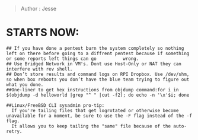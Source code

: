 > Author : Jesse 

# STARTS NOW:

    ## If you have done a pentest burn the system completely so nothing left on there before going to a diffrent pentest because if something or some reports left things can go          wrong.
    ## Use Bridged Network in VM's. Dont use Host-Only or NAT they can interfere with rev shell.
    ## Don’t store results and command logs on RPI Dropbox. Use /dev/shm, so when box reboots you don’t have the blue team trying to figure out what you done.
    ##One-liner to get hex instructions from objdump command:for i in $(objdump -d helloworld |grep "^ " |cut -f2); do echo -n '\x'$i; done
    
    ##Linux/FreeBSD CLI sysadmin pro-tip: 
      If you're tailing files that get logrotated or otherwise become unavailable for a moment, be sure to use the -F flag instead of the -f flag. 
      It allows you to keep tailing the "same" file because of the auto-retry.

  
